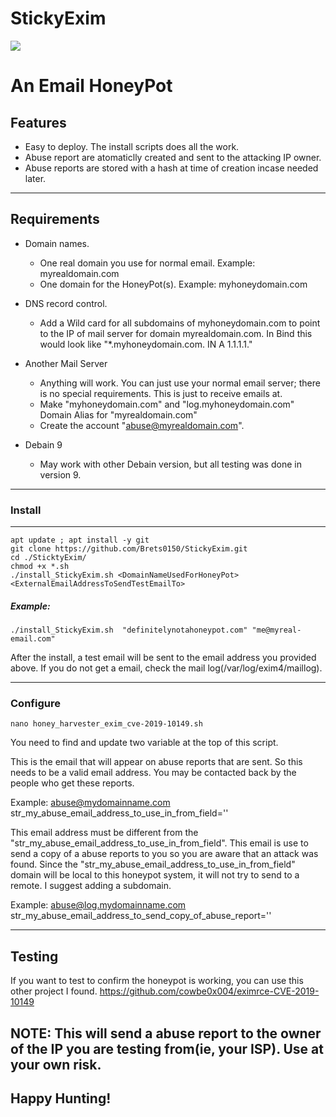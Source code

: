 
# StickyExim
![](https://bretstaton.com/images/article_images/exim_attack/StickyEximLogo.png)

An Email HoneyPot
=============

## Features
- Easy to deploy.  The install scripts does all the work.
- Abuse report are atomaticlly created and sent to the attacking IP owner.
- Abuse reports are stored with a hash at time of creation incase needed later.

----
## Requirements

- Domain names.
	- One real domain you use for normal email. Example: myrealdomain.com
	- One domain for the HoneyPot(s). Example: myhoneydomain.com
- DNS record control.
	- Add a Wild card for all subdomains of  myhoneydomain.com to point to the IP of mail server for domain myrealdomain.com.
	In Bind this would look like "*.myhoneydomain.com.    IN      A       1.1.1.1."

- Another Mail Server
	- Anything will work. You can just use your normal email server; there is no special requirements. This is just to receive emails at.
	- Make "myhoneydomain.com" and "log.myhoneydomain.com" Domain Alias for "myrealdomain.com"
	- Create the account "abuse@myrealdomain.com".

- Debain 9
	- May work with other Debain version, but all testing was done in version 9.
----
### Install
---
```shell
apt update ; apt install -y git
git clone https://github.com/Brets0150/StickyExim.git
cd ./SticktyExim/
chmod +x *.sh
./install_StickyExim.sh <DomainNameUsedForHoneyPot> <ExternalEmailAddressToSendTestEmailTo>
```
##### Example:

```shell
./install_StickyExim.sh  "definitelynotahoneypot.com" "me@myreal-email.com"
```

After the install, a test email will be sent to the email address you provided above. If you do not get a email, check the mail log(/var/log/exim4/maillog).

----
### Configure
```shell
nano honey_harvester_exim_cve-2019-10149.sh
```
You need to find and update two variable at the top of this script.

This is the email that will appear on abuse reports that are sent. So this needs to be a valid email address. You may be contacted back by the people who get these reports.

Example: abuse@mydomainname.com
str_my_abuse_email_address_to_use_in_from_field=''

This email address must be different from the "str_my_abuse_email_address_to_use_in_from_field". This email is use to send a copy of a abuse reports to you so you are aware that an attack was found. Since the "str_my_abuse_email_address_to_use_in_from_field" domain will be local to this honeypot system, it will not try to send to a remote. I suggest adding a subdomain.

Example: abuse@log.mydomainname.com
str_my_abuse_email_address_to_send_copy_of_abuse_report=''

----

## Testing

If you want to test to confirm the honeypot is working, you can use this other project I found.
https://github.com/cowbe0x004/eximrce-CVE-2019-10149

NOTE: This will send a abuse report to the owner of the IP you are testing from(ie, your ISP). Use at your own risk.
----

## Happy Hunting!
